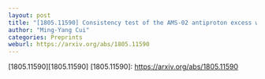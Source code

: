 ```yaml
---
layout: post
title: "[1805.11590] Consistency test of the AMS-02 antiproton excess with direct detection data based on the effective field theory approach"
author: "Ming-Yang Cui"
categories: Preprints
weburl: https://arxiv.org/abs/1805.11590
---
```


[1805.11590][1805.11590]
[1805.11590]: https://arxiv.org/abs/1805.11590
